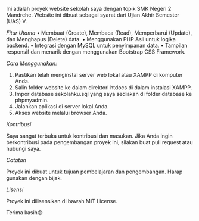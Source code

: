 Ini adalah proyek website sekolah saya dengan topik SMK Negeri 2 Mandrehe. Website ini dibuat sebagai syarat dari Ujian Akhir Semester (UAS) V.

*Fitur Utama*
• Membuat (Create), Membaca (Read), Memperbarui (Update), dan Menghapus (Delete) data.
• Menggunakan PHP Asli untuk logika backend.
• Integrasi dengan MySQL untuk penyimpanan data.
• Tampilan responsif dan menarik dengan menggunakan Bootstrap CSS Framework.

*Cara Menggunakan:*
1. Pastikan telah menginstal server web lokal atau XAMPP di komputer Anda.
2. Salin folder website ke dalam direktori htdocs di dalam instalasi XAMPP.
3. Impor database sekolahku.sql yang saya sediakan di folder database ke phpmyadmin.
4. Jalankan aplikasi di server lokal Anda.
5. Akses website melalui browser Anda.

*Kontribusi*

Saya sangat terbuka untuk kontribusi dan masukan. Jika Anda ingin berkontribusi pada pengembangan proyek ini, silakan buat pull request atau hubungi saya.

*Catatan*

Proyek ini dibuat untuk tujuan pembelajaran dan pengembangan. Harap gunakan dengan bijak.

*Lisensi*

Proyek ini dilisensikan di bawah MIT License.

Terima kasih😊




